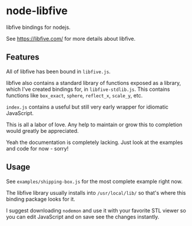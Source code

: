 # node-libfive

libfive bindings for nodejs.

See https://libfive.com/ for more details about libfive.

## Features

All of libfive has been bound in `libfive.js`.

libfive also contains a standard library of functions exposed as a library,
which I've created bindings for, in `libfive-stdlib.js`. This contains functions
like `box_exact`, `sphere`, `reflect_x`, `scale_y`, etc.

`index.js` contains a useful but still very early wrapper for idiomatic
JavaScript.

This is all a labor of love. Any help to maintain or grow this to completion
would greatly be appreciated.

Yeah the documentation is completely lacking. Just look at the examples and
code for now - sorry!

## Usage

See `examples/shipping-box.js` for the most complete example right now.

The libfive library usually installs into `/usr/local/lib/` so that's where
this binding package looks for it.

I suggest downloading `nodemon` and use it with your favorite STL viewer so
you can edit JavaScript and on save see the changes instantly.
